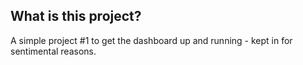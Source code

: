 ## What is this project?

A simple project #1 to get the dashboard up and running - kept in for sentimental reasons.
